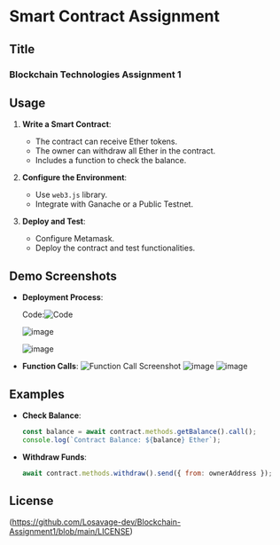 # Smart Contract Assignment

## Title

### Blockchain Technologies Assignment 1

## Usage

1. **Write a Smart Contract**:
   - The contract can receive Ether tokens.
   - The owner can withdraw all Ether in the contract.
   - Includes a function to check the balance.

2. **Configure the Environment**:
   - Use `web3.js` library.
   - Integrate with Ganache or a Public Testnet.

3. **Deploy and Test**:
   - Configure Metamask.
   - Deploy the contract and test functionalities.

## Demo Screenshots

- **Deployment Process**:



  Code:![Code](https://github.com/user-attachments/assets/ca80debc-7cd8-44a7-9ace-08aa0088db3f)
  
  ![image](https://github.com/user-attachments/assets/cc96aeda-e49e-4853-8da6-04d951a54063)
  
  ![image](https://github.com/user-attachments/assets/d755a2ff-e2f1-44a8-9b69-2e48b976661c)



- **Function Calls**:
  ![Function Call Screenshot](demo/functions.png)
  ![image](https://github.com/user-attachments/assets/6337f894-2a0f-4517-89ac-e3b846176c49)
  ![image](https://github.com/user-attachments/assets/0cb657f5-a505-46ba-8db1-0e9be15e5cfb)


## Examples

- **Check Balance**:
  ```js
  const balance = await contract.methods.getBalance().call();
  console.log(`Contract Balance: ${balance} Ether`);
  ```

- **Withdraw Funds**:
  ```js
  await contract.methods.withdraw().send({ from: ownerAddress });
  ```

## License

(https://github.com/Losavage-dev/Blockchain-Assignment1/blob/main/LICENSE)
